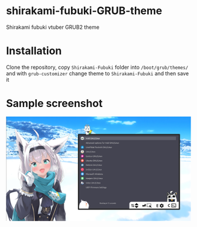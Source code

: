 # shirakami-fubuki-GRUB-theme
Shirakami fubuki vtuber GRUB2 theme

# Installation

Clone the repository, copy `Shirakami-Fubuki` folder into `/boot/grub/themes/` and with `grub-customizer` change theme to `Shirakami-Fubuki` and then save it

# Sample screenshot

![Screenshot](screen.png)

